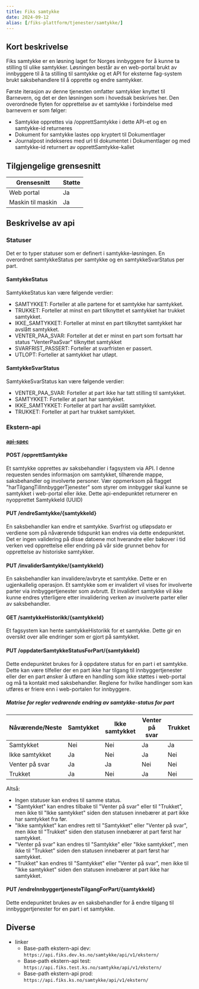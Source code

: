 ```yaml
---
title: Fiks samtykke
date: 2024-09-12
alias: [/fiks-plattform/tjenester/samtykke/]
---
```


## Kort beskrivelse

Fiks samtykke er en løsning laget for Norges innbyggere for å kunne ta stilling til ulike samtykker. Løsningen består av en web-portal brukt av innbyggere til å ta stilling til samtykke og et API for eksterne fag-system brukt saksbehandlere til å opprette og endre samtykker.

Første iterasjon av denne tjenesten omfatter samtykker knyttet til Barnevern, og det er den løsningen som i hovedsak beskrives her.
Den overordnede flyten for opprettelse av et samtykke i forbindelse med barnevern er som følger:
- Samtykke opprettes via /opprettSamtykke i dette API-et og en samtykke-id returneres
- Dokument for samtykke lastes opp kryptert til Dokumentlager
- Journalpost indekseres med url til dokumentet i Dokumentlager og med samtykke-id returnert av opprettSamtykke-kallet


## Tilgjengelige grensesnitt
| Grensesnitt | Støtte |
|------|------|
| Web portal | Ja |
| Maskin til maskin | Ja |

## Beskrivelse av api
### Statuser
Det er to typer statuser som er definert i samtykke-løsningen. En overordnet samtykkeStatus per samtykke og en samtykkeSvarStatus per part.

#### SamtykkeStatus
SamtykkeStatus kan være følgende verdier:
- SAMTYKKET: Forteller at alle partene for et samtykke har samtykket.
- TRUKKET: Forteller at minst en part tilknyttet et samtykket har trukket samtykket.
- IKKE_SAMTYKKET: Forteller at minst en part tilknyttet samtykket har avslått samtykket.
- VENTER_PAA_SVAR: Forteller at det er minst en part som fortsatt har status "VenterPaaSvar" tilknyttet samtykket
- SVARFRIST_PASSERT: Forteller at svarfristen er passert.
- UTLOPT: Forteller at samtykket har utløpt.

#### SamtykkeSvarStatus
SamtykkeSvarStatus kan være følgende verdier:
- VENTER_PAA_SVAR: Forteller at part ikke har tatt stilling til samtykket.
- SAMTYKKET: Forteller at part har samtykket.
- IKKE_SAMTYKKET: Forteller at part har avslått samtykket.
- TRUKKET: Forteller at part har trukket samtykket.

### Ekstern-api
#### [api-spec](https://editor-next.swagger.io/?url=https://developers.fiks.ks.no/api/samtykke-ekstern-api-v1.json)
#### POST /opprettSamtykke
Et samtykke opprettes av saksbehandler i fagsystem via API. I denne requesten sendes informasjon om samtykket, tilhørende mappe, saksbehandler og involverte personer.
Vær oppmerksom på flagget "harTilgangTilInnbyggerTjenester" som styrer om innbygger skal kunne se samtykket i web-portal eller ikke.
Dette api-endepunktet returnerer en nyopprettet SamtykkeId (UUID)

#### PUT /endreSamtykke/{samtykkeId}
En saksbehandler kan endre et samtykke. Svarfrist og utløpsdato er verdiene som på nåværende tidspunkt kan endres via dette endepunktet. 
Det er ingen validering på disse datoene mot hverandre eller bakover i tid verken ved opprettelse eller endring på vår side grunnet behov for opprettelse av historiske samtykker.

#### PUT /invaliderSamtykke/{samtykkeId}
En saksbehandler kan invalidere/avbryte et samtykke. Dette er en ugjenkallelig operasjon. Et samtykke som er invalidert vil vises for involverte parter via innbyggertjenester som avbrutt.
Et invalidert samtykke vil ikke kunne endres ytterligere etter invalidering verken av involverte parter eller av saksbehandler.

#### GET /samtykkeHistorikk/{samtykkeId}
Et fagsystem kan hente samtykkeHistorikk for et samtykke. Dette gir en oversikt over alle endringer som er gjort på samtykket.

#### PUT /oppdaterSamtykkeStatusForPart/{samtykkeId}
Dette endepunktet brukes for å oppdatere status for en part i et samtykke. Dette kan være tilfeller der en part ikke har tilgang til innbyggertjenester eller der en part ønsker å utføre en handling som ikke støttes i web-portal og må ta kontakt med saksbehandler.
Reglene for hvilke handlinger som kan utføres er friere enn i web-portalen for innbyggere.

##### Matrise for regler vedrørende endring av samtykke-status for part
| Nåværende/Neste | Samtykket | Ikke samtykket | Venter på svar | Trukket |
|-----------------|-----------|----------------|----------------|---------|
| Samtykket       | Nei       | Nei            | Ja             | Ja      |
| Ikke samtykket  | Ja        | Nei            | Ja             | Nei     |
| Venter på svar  | Ja        | Ja             | Nei            | Nei     |
| Trukket         | Ja        | Nei            | Ja             | Nei     |

Altså:
- Ingen statuser kan endres til samme status.
- "Samtykket" kan endres tilbake til "Venter på svar" eller til "Trukket", men ikke til "Ikke samtykket" siden den statusen innebærer at part ikke har samtykket fra før.
- "Ikke samtykket" kan endres rett til "Samtykket" eller "Venter på svar", men ikke til "Trukket" siden den statusen innebærer at part først har samtykket.
- "Venter på svar" kan endres til "Samtykke" eller "Ikke samtykket", men ikke til "Trukket" siden den statusen innebærer at part først har samtykket.
- "Trukket" kan endres til "Samtykket" eller "Venter på svar", men ikke til "Ikke samtykket" siden den statusen innebærer at part ikke har samtykket.

#### PUT /endreInnbyggertjenesteTilgangForPart/{samtykkeId}
Dette endepunktet brukes av en saksbehandler for å endre tilgang til innbyggertjenester for en part i et samtykke. 

## Diverse
- linker
  - Base-path ekstern-api dev: ``https://api.fiks.dev.ks.no/samtykke/api/v1/ekstern/``
  - Base-path ekstern-api test: ``https://api.fiks.test.ks.no/samtykke/api/v1/ekstern/``
  - Base-path ekstern-api prod: ``https://api.fiks.ks.no/samtykke/api/v1/ekstern/``
